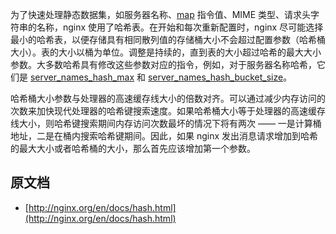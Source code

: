 为了快速处理静态数据集，如服务器名称、[map](http://nginx.org/en/docs/http/ngx_http_map_module.html#map) 指令值、MIME 类型、请求头字符串的名称，nginx 使用了哈希表。在开始和每次重新配置时，nginx 尽可能选择最小的哈希表，以便存储具有相同散列值的存储桶大小不会超过配置参数（哈希桶大小）。表的大小以桶为单位。调整是持续的，直到表的大小超过哈希的最大大小参数。大多数哈希具有修改这些参数对应的指令，例如，对于服务器名称哈希，它们是 [server_names_hash_max](http://nginx.org/en/docs/http/ngx_http_core_module.html#server_names_hash_max_size) 和 [server_names_hash_bucket_size](http://nginx.org/en/docs/http/ngx_http_core_module.html#server_names_hash_bucket_size)。

哈希桶大小参数与处理器的高速缓存线大小的倍数对齐。可以通过减少内存访问的次数来加快现代处理器的哈希键搜索速度。如果哈希桶大小等于处理器的高速缓存线大小，则哈希键搜索期间内存访问次数最坏的情况下将有两次 —— 一是计算桶地址，二是在桶内搜索哈希键期间。因此，如果 nginx 发出消息请求增加到哈希的最大大小或者哈希桶的大小，那么首先应该增加第一个参数。

## 原文档

- [http://nginx.org/en/docs/hash.html](http://nginx.org/en/docs/hash.html)